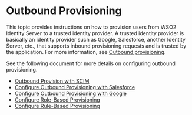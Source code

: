 # Outbound Provisioning

This topic provides instructions on how to provision users from WSO2 Identity Server to a trusted identity provider. A trusted identity provider is basically an identity provider such as Google, Salesforce, another Identity Server, etc., that supports inbound provisioning requests and is trusted by the application. For more information, see [Outbound provisioning]({{base_path}}/references/concepts/provisioning-framework/#outbound-provisioning).

See the following document for more details on configuring outbound provisioning. 

- [Outbound Provision with SCIM]({{base_path}}/outbound-provisioning-with-scim)
- [Configure Outbound Provisioning with Salesforce]({{base_path}}/outbound-provisioning-with-salesforce) 
- [Configure Outbound Provisioning with Google]({{base_path}}/outbound-provisioning-with-google)
- [Configure Role-Based Provisioning]({{base_path}}/role-based-provisioning)
- [Configure Rule-Based Provisioning]({{base_path}}/rule-based-provisioning)